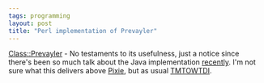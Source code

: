 ```yaml
---
tags: programming
layout: post
title: "Perl implementation of Prevayler"
---
```




<a href="ttp://search.cpan.org/author/NATHANAEL/Class-Prevayler-0.01/">Class::Prevayler</a> - No testaments to its usefulness, just a notice since there's been so much talk about the Java implementation <a href="http://roller.anthonyeden.com/page/tirsen/20030113">recently</a>. I'm not sure what this delivers above <a href="http://search.cpan.org/author/JDUNCAN/Pixie-2.06/">Pixie</a>, but as usual <a href="http://www.tuxedo.org/~esr/jargon/html/entry/TMTOWTDI.html">TMTOWTDI</a>.


